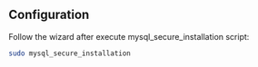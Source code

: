 ## Configuration

Follow the wizard after execute mysql_secure_installation script:
```bash
sudo mysql_secure_installation
```
